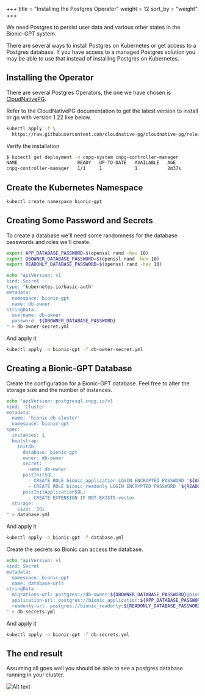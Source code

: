 +++
title = "Installing the Postgres Operator"
weight = 12
sort_by = "weight"
+++

We need Postgres to persist user data and various other states in the Bionic-GPT system.

There are several ways to install Postgres on Kubernetes or get access to a Postgres database. If you have access to a managed Postgres solution you may be able to use that instead of installing Postgres on Kubernetes.

## Installing the Operator

There are several Postgres Operators, the one we have chosen is [CloudNativePG](https://cloudnative-pg.io/).

Refer to the CloudNativePG documentation to get the latest version to install or go with version 1.22 like below.

```sh
kubectl apply -f \
  https://raw.githubusercontent.com/cloudnative-pg/cloudnative-pg/release-1.22/releases/cnpg-1.22.1.yaml
```

Verify the installation

```sh
$ kubectl get deployment -n cnpg-system cnpg-controller-manager
NAME                      READY   UP-TO-DATE   AVAILABLE   AGE
cnpg-controller-manager   1/1     1            1           2m37s
```

## Create the Kubernetes Namespace

```sh
kubectl create namespace bionic-gpt
```

## Creating Some Password and Secrets

To create a database we'll need some randomness for the database passwords and roles we'll create.

```sh
export APP_DATABASE_PASSWORD=$(openssl rand -hex 10)
export DBOWNER_DATABASE_PASSWORD=$(openssl rand -hex 10)
export READONLY_DATABASE_PASSWORD=$(openssl rand -hex 10)
```

```sh
echo "apiVersion: v1
kind: Secret
type: "kubernetes.io/basic-auth"
metadata:
  namespace: bionic-gpt
  name: db-owner
stringData:
  username: db-owner
  password: ${DBOWNER_DATABASE_PASSWORD}
" > db-owner-secret.yml
```

And apply it

```sh
kubectl apply -n bionic-gpt -f db-owner-secret.yml
```

## Creating a Bionic-GPT Database

Create the configuration for a Bionic-GPT database. Feel free to alter the storage size and the number of instances.

```sh
echo "apiVersion: postgresql.cnpg.io/v1
kind: 'Cluster'
metadata:
  name: 'bionic-db-cluster'
  namespace: bionic-gpt
spec:
  instances: 1
  bootstrap:
    initdb:
      database: bionic-gpt
      owner: db-owner
      secret:
        name: db-owner
      postInitSQL:
        - CREATE ROLE bionic_application LOGIN ENCRYPTED PASSWORD '${APP_DATABASE_PASSWORD}'
        - CREATE ROLE bionic_readonly LOGIN ENCRYPTED PASSWORD '${READONLY_DATABASE_PASSWORD}'
      postInitApplicationSQL:
        - CREATE EXTENSION IF NOT EXISTS vector
  storage:
    size: '1Gi'
" > database.yml
```

And apply it

```sh
kubectl apply -n bionic-gpt -f database.yml
```

Create the secrets so Bionic can access the database.

```sh
echo "apiVersion: v1
kind: Secret
metadata:
  namespace: bionic-gpt
  name: database-urls
stringData:
  migrations-url: postgres://db-owner:${DBOWNER_DATABASE_PASSWORD}@bionic-db-cluster-rw:5432/bionic-gpt?sslmode=require
  application-url: postgres://bionic_application:${APP_DATABASE_PASSWORD}@bionic-db-cluster-rw:5432/bionic-gpt?sslmode=require
  readonly-url: postgres://bionic_readonly:${READONLY_DATABASE_PASSWORD}@bionic-db-cluster-rw:5432/bionic-gpt?sslmode=require
" > db-secrets.yml
```

And apply it

```sh
kubectl apply -n bionic-gpt -f db-secrets.yml
```

## The end result

Assuming all goes well you should be able to see a postgres database running in your cluster.

![Alt text](../postgres-operator.png "Postgres Operator")
